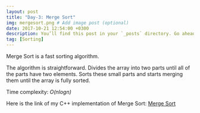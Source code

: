 ```yaml
---
layout: post
title: "Day-3: Merge Sort"
img: mergesort.png # Add image post (optional)
date: 2017-10-21 12:54:00 +0300
description: You’ll find this post in your `_posts` directory. Go ahead and edit it and re-build the site to see your changes. # Add post description (optional)
tag: [Sorting]
---
```


Merge Sort is a fast sorting algorithm. 

The algorithm is straightforward. Divides the array into two parts until all of the parts have two elements. 
Sorts these small parts and starts merging them until the array is fully sorted. 

Time complexity: *O(nlogn)*

Here is the link of my C++ implementation of Merge Sort: [Merge Sort](https://github.com/abdurrezzak/100-Days-100-Algorithms-/blob/master/3.MergeSort.cpp)
